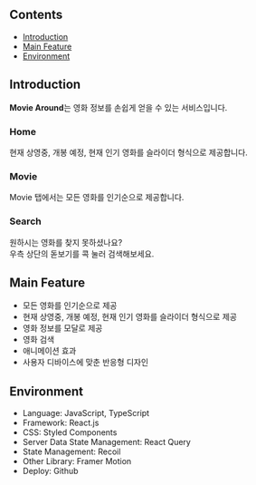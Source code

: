 ## Contents
- [Introduction](#introduction)
- [Main Feature](#main-feature)
- [Environment](#environment)

## Introduction

**Movie Around**는 영화 정보를 손쉽게 얻을 수 있는 서비스입니다.

### Home

현재 상영중, 개봉 예정, 현재 인기 영화를 슬라이더 형식으로 제공합니다.

### Movie

Movie 탭에서는 모든 영화를 인기순으로 제공합니다.

### Search

원하시는 영화를 찾지 못하셨나요?
<br>
우측 상단의 돋보기를 콕 눌러 검색해보세요.

## Main Feature

- 모든 영화를 인기순으로 제공
- 현재 상영중, 개봉 예정, 현재 인기 영화를 슬라이더 형식으로 제공
- 영화 정보를 모달로 제공
- 영화 검색
- 애니메이션 효과
- 사용자 디바이스에 맞춘 반응형 디자인

## Environment
- Language: JavaScript, TypeScript
- Framework: React.js
- CSS: Styled Components
- Server Data State Management: React Query
- State Management: Recoil
- Other Library: Framer Motion
- Deploy: Github
